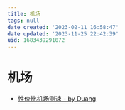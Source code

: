 ```yaml
---
title: 机场
tags: null
date created: '2023-02-11 16:58:47'
date updated: '2023-11-25 22:42:39'
uid: 1683439291072
---
```


# 机场

- [性价比机场测速 - by Duang](https://duangks.com/)
